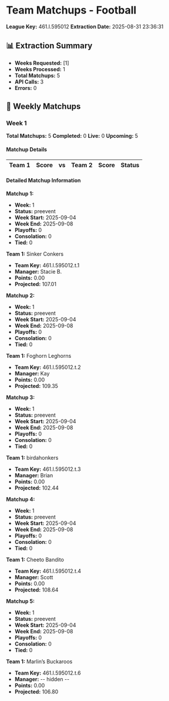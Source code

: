 # Team Matchups - Football
**League Key:** 461.l.595012
**Extraction Date:** 2025-08-31 23:36:31

## 📊 Extraction Summary
- **Weeks Requested:** [1]
- **Weeks Processed:** 1
- **Total Matchups:** 5
- **API Calls:** 3
- **Errors:** 0

## 🏈 Weekly Matchups
### Week 1
**Total Matchups:** 5
**Completed:** 0
**Live:** 0
**Upcoming:** 5

#### Matchup Details
| Team 1 | Score | vs | Team 2 | Score | Status |
|--------|-------|----|--------|-------|--------|

#### Detailed Matchup Information
**Matchup 1:**
- **Week:** 1
- **Status:** preevent
- **Week Start:** 2025-09-04
- **Week End:** 2025-09-08
- **Playoffs:** 0
- **Consolation:** 0
- **Tied:** 0

**Team 1:** Sinker Conkers
- **Team Key:** 461.l.595012.t.1
- **Manager:** Stacie B.
- **Points:** 0.00
- **Projected:** 107.01

**Matchup 2:**
- **Week:** 1
- **Status:** preevent
- **Week Start:** 2025-09-04
- **Week End:** 2025-09-08
- **Playoffs:** 0
- **Consolation:** 0
- **Tied:** 0

**Team 1:** Foghorn Leghorns
- **Team Key:** 461.l.595012.t.2
- **Manager:** Kay
- **Points:** 0.00
- **Projected:** 109.35

**Matchup 3:**
- **Week:** 1
- **Status:** preevent
- **Week Start:** 2025-09-04
- **Week End:** 2025-09-08
- **Playoffs:** 0
- **Consolation:** 0
- **Tied:** 0

**Team 1:** birdahonkers
- **Team Key:** 461.l.595012.t.3
- **Manager:** Brian
- **Points:** 0.00
- **Projected:** 102.44

**Matchup 4:**
- **Week:** 1
- **Status:** preevent
- **Week Start:** 2025-09-04
- **Week End:** 2025-09-08
- **Playoffs:** 0
- **Consolation:** 0
- **Tied:** 0

**Team 1:** Cheeto Bandito
- **Team Key:** 461.l.595012.t.4
- **Manager:** Scott
- **Points:** 0.00
- **Projected:** 108.64

**Matchup 5:**
- **Week:** 1
- **Status:** preevent
- **Week Start:** 2025-09-04
- **Week End:** 2025-09-08
- **Playoffs:** 0
- **Consolation:** 0
- **Tied:** 0

**Team 1:** Marlin’s Buckaroos
- **Team Key:** 461.l.595012.t.6
- **Manager:** -- hidden --
- **Points:** 0.00
- **Projected:** 106.80
